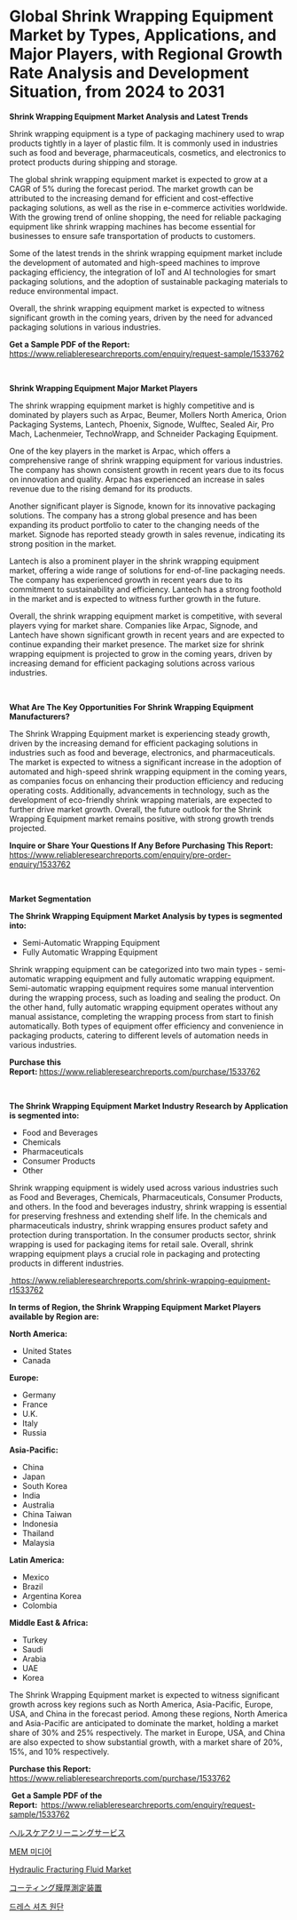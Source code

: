 <p><h1>Global Shrink Wrapping Equipment Market by Types, Applications, and Major Players, with Regional Growth Rate Analysis and Development Situation, from 2024 to 2031</h1></p><p><strong>Shrink Wrapping Equipment Market Analysis and Latest Trends</strong></p>
<p><p>Shrink wrapping equipment is a type of packaging machinery used to wrap products tightly in a layer of plastic film. It is commonly used in industries such as food and beverage, pharmaceuticals, cosmetics, and electronics to protect products during shipping and storage.</p><p>The global shrink wrapping equipment market is expected to grow at a CAGR of 5% during the forecast period. The market growth can be attributed to the increasing demand for efficient and cost-effective packaging solutions, as well as the rise in e-commerce activities worldwide. With the growing trend of online shopping, the need for reliable packaging equipment like shrink wrapping machines has become essential for businesses to ensure safe transportation of products to customers.</p><p>Some of the latest trends in the shrink wrapping equipment market include the development of automated and high-speed machines to improve packaging efficiency, the integration of IoT and AI technologies for smart packaging solutions, and the adoption of sustainable packaging materials to reduce environmental impact.</p><p>Overall, the shrink wrapping equipment market is expected to witness significant growth in the coming years, driven by the need for advanced packaging solutions in various industries.</p></p>
<p><strong>Get a Sample PDF of the Report:&nbsp;</strong> <a href="https://www.reliableresearchreports.com/enquiry/request-sample/1533762">https://www.reliableresearchreports.com/enquiry/request-sample/1533762</a></p>
<p>&nbsp;</p>
<p><strong>Shrink Wrapping Equipment Major Market Players</strong></p>
<p><p>The shrink wrapping equipment market is highly competitive and is dominated by players such as Arpac, Beumer, Mollers North America, Orion Packaging Systems, Lantech, Phoenix, Signode, Wulftec, Sealed Air, Pro Mach, Lachenmeier, TechnoWrapp, and Schneider Packaging Equipment.</p><p>One of the key players in the market is Arpac, which offers a comprehensive range of shrink wrapping equipment for various industries. The company has shown consistent growth in recent years due to its focus on innovation and quality. Arpac has experienced an increase in sales revenue due to the rising demand for its products.</p><p>Another significant player is Signode, known for its innovative packaging solutions. The company has a strong global presence and has been expanding its product portfolio to cater to the changing needs of the market. Signode has reported steady growth in sales revenue, indicating its strong position in the market.</p><p>Lantech is also a prominent player in the shrink wrapping equipment market, offering a wide range of solutions for end-of-line packaging needs. The company has experienced growth in recent years due to its commitment to sustainability and efficiency. Lantech has a strong foothold in the market and is expected to witness further growth in the future.</p><p>Overall, the shrink wrapping equipment market is competitive, with several players vying for market share. Companies like Arpac, Signode, and Lantech have shown significant growth in recent years and are expected to continue expanding their market presence. The market size for shrink wrapping equipment is projected to grow in the coming years, driven by increasing demand for efficient packaging solutions across various industries.</p></p>
<p>&nbsp;</p>
<p><strong>What Are The Key Opportunities For Shrink Wrapping Equipment Manufacturers?</strong></p>
<p><p>The Shrink Wrapping Equipment market is experiencing steady growth, driven by the increasing demand for efficient packaging solutions in industries such as food and beverage, electronics, and pharmaceuticals. The market is expected to witness a significant increase in the adoption of automated and high-speed shrink wrapping equipment in the coming years, as companies focus on enhancing their production efficiency and reducing operating costs. Additionally, advancements in technology, such as the development of eco-friendly shrink wrapping materials, are expected to further drive market growth. Overall, the future outlook for the Shrink Wrapping Equipment market remains positive, with strong growth trends projected.</p></p>
<p><strong>Inquire or Share Your Questions If Any Before Purchasing This Report:</strong> <a href="https://www.reliableresearchreports.com/enquiry/pre-order-enquiry/1533762">https://www.reliableresearchreports.com/enquiry/pre-order-enquiry/1533762</a></p>
<p>&nbsp;</p>
<p><strong>Market Segmentation</strong></p>
<p><strong>The Shrink Wrapping Equipment Market Analysis by types is segmented into:</strong></p>
<p><ul><li>Semi-Automatic Wrapping Equipment</li><li>Fully Automatic Wrapping Equipment</li></ul></p>
<p><p>Shrink wrapping equipment can be categorized into two main types - semi-automatic wrapping equipment and fully automatic wrapping equipment. Semi-automatic wrapping equipment requires some manual intervention during the wrapping process, such as loading and sealing the product. On the other hand, fully automatic wrapping equipment operates without any manual assistance, completing the wrapping process from start to finish automatically. Both types of equipment offer efficiency and convenience in packaging products, catering to different levels of automation needs in various industries.</p></p>
<p><strong>Purchase this Report:&nbsp;</strong><a href="https://www.reliableresearchreports.com/purchase/1533762">https://www.reliableresearchreports.com/purchase/1533762</a></p>
<p>&nbsp;</p>
<p><strong>The Shrink Wrapping Equipment Market Industry Research by Application is segmented into:</strong></p>
<p><ul><li>Food and Beverages</li><li>Chemicals</li><li>Pharmaceuticals</li><li>Consumer Products</li><li>Other</li></ul></p>
<p><p>Shrink wrapping equipment is widely used across various industries such as Food and Beverages, Chemicals, Pharmaceuticals, Consumer Products, and others. In the food and beverages industry, shrink wrapping is essential for preserving freshness and extending shelf life. In the chemicals and pharmaceuticals industry, shrink wrapping ensures product safety and protection during transportation. In the consumer products sector, shrink wrapping is used for packaging items for retail sale. Overall, shrink wrapping equipment plays a crucial role in packaging and protecting products in different industries.</p></p>
<p><a href="https://www.reliableresearchreports.com/shrink-wrapping-equipment-r1533762">&nbsp;https://www.reliableresearchreports.com/shrink-wrapping-equipment-r1533762</a></p>
<p><strong>In terms of Region, the Shrink Wrapping Equipment Market Players available by Region are:</strong></p>
<p>
    <p> <strong> North America: </strong>
        <ul>
            <li>United States</li>
            <li>Canada</li>
        </ul>
        </p> 
    <p> <strong> Europe: </strong>
        <ul>
            <li>Germany</li>
            <li>France</li>
            <li>U.K.</li>
            <li>Italy</li>
            <li>Russia</li>
        </ul>
        </p> 
    <p> <strong> Asia-Pacific: </strong>
        <ul>
            <li>China</li>
            <li>Japan</li>
            <li>South Korea</li>
            <li>India</li>
            <li>Australia</li>
            <li>China Taiwan</li>
            <li>Indonesia</li>
            <li>Thailand</li>
            <li>Malaysia</li>
        </ul>
        </p> 
    <p> <strong> Latin America: </strong>
        <ul>
            <li>Mexico</li>
            <li>Brazil</li>
            <li>Argentina Korea</li>
            <li>Colombia</li>
        </ul>
        </p> 
    <p> <strong> Middle East & Africa: </strong>
        <ul>
            <li>Turkey</li>
            <li>Saudi</li>
            <li>Arabia</li>
            <li>UAE</li>
            <li>Korea</li>
        </ul>
    </p>
    </p>
<p><p>The Shrink Wrapping Equipment market is expected to witness significant growth across key regions such as North America, Asia-Pacific, Europe, USA, and China in the forecast period. Among these regions, North America and Asia-Pacific are anticipated to dominate the market, holding a market share of 30% and 25% respectively. The market in Europe, USA, and China are also expected to show substantial growth, with a market share of 20%, 15%, and 10% respectively.</p></p>
<p><strong>Purchase this Report: </strong><a href="https://www.reliableresearchreports.com/purchase/1533762">https://www.reliableresearchreports.com/purchase/1533762</a></p>
<p>&nbsp;<strong>Get a Sample PDF of the Report:&nbsp;&nbsp;</strong><a href="https://www.reliableresearchreports.com/enquiry/request-sample/1533762">https://www.reliableresearchreports.com/enquiry/request-sample/1533762</a></p>
<p><strong></strong></p>
<p><p><a href="https://medium.com/@frankfurter35566/2024%E5%B9%B4%E3%81%8B%E3%82%892031%E5%B9%B4%E3%81%BE%E3%81%A7%E3%81%AE%E6%9C%9F%E9%96%93%E3%81%AB%E4%BA%88%E6%B8%AC%E3%81%95%E3%82%8C%E3%82%8B%E3%83%98%E3%83%AB%E3%82%B9%E3%82%B1%E3%82%A2%E3%82%AF%E3%83%AA%E3%83%BC%E3%83%8B%E3%83%B3%E3%82%B0%E3%82%B5%E3%83%BC%E3%83%93%E3%82%B9%E5%B8%82%E5%A0%B4%E5%88%86%E6%9E%90%E3%81%A8%E8%A6%8F%E6%A8%A1-1ea084bf8fb1">ヘルスケアクリーニングサービス</a></p><p><a href="https://medium.com/@fredajerde/mem-%EB%AF%B8%EB%94%94%EC%96%B4-%EC%8B%9C%EC%9E%A5-%EC%9D%B8%EC%82%AC%EC%9D%B4%ED%8A%B8-%EC%8B%9C%EC%9E%A5-%EB%8F%99%ED%96%A5-%EC%84%B1%EC%9E%A5-2024%EB%85%84%EB%B6%80%ED%84%B0-2031%EB%85%84%EA%B9%8C%EC%A7%80-%EC%98%88%EC%B8%A1%EB%90%9C-%EA%B2%83-aa4def19496a">MEM 미디어</a></p><p><a href="https://issuu.com/reportprime-2/docs/hydraulic-fracturing-fluid-market-size-2030.pptx">Hydraulic Fracturing Fluid Market</a></p><p><a href="https://github.com/ReganWisoky2023/Market-Research-Report-List-1/blob/main/137597928649.md">コーティング膜厚測定装置</a></p><p><a href="https://medium.com/@treyhettinger2023/%EB%93%9C%EB%A0%88%EC%8A%A4-%EC%85%94%EC%B8%A0-%ED%8C%A8%EB%B8%8C%EB%A6%AD-%EC%8B%9C%EC%9E%A5-%EB%A6%AC%ED%8F%AC%ED%8A%B8%EB%8A%94-%EC%9D%B4-%EC%8B%9C%EC%9E%A5%EC%9D%98-%EC%B5%9C%EC%8B%A0-%ED%8A%B8%EB%A0%8C%EB%93%9C%EC%99%80-%EC%84%B1%EC%9E%A5-%EA%B8%B0%ED%9A%8C%EB%A5%BC-%EB%B3%B4%EC%97%AC%EC%A4%8D%EB%8B%88%EB%8B%A4-9f4e850de246">드레스 셔츠 원단</a></p></p>